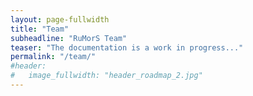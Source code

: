 ```yaml
---
layout: page-fullwidth
title: "Team"
subheadline: "RuMorS Team"
teaser: "The documentation is a work in progress..."
permalink: "/team/"
#header:
#   image_fullwidth: "header_roadmap_2.jpg"
---
```


<div class="row">
<div class="medium-8 medium-pull-4 columns" markdown="1">


</div><!-- /.medium-8.columns -->
</div><!-- /.row -->